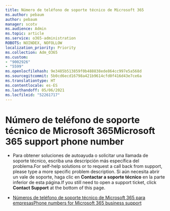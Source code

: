 ```yaml
---
title: Número de teléfono de soporte técnico de Microsoft 365
ms.author: pebaum
author: pebaum
manager: scotv
ms.audience: Admin
ms.topic: article
ms.service: o365-administration
ROBOTS: NOINDEX, NOFOLLOW
localization_priority: Priority
ms.collection: Adm_O365
ms.custom:
- "9002926"
- "5599"
ms.openlocfilehash: 9e3485b513859f0b488838ede864cc997e5a568d
ms.sourcegitcommit: 5b0cd6ecd16798a421b9614cfd0f416d43e7ce6a
ms.translationtype: HT
ms.contentlocale: es-ES
ms.lasthandoff: 05/06/2021
ms.locfileid: "52261717"
---
```

# <a name="microsoft-365-support-phone-number"></a><span data-ttu-id="5e160-102">Número de teléfono de soporte técnico de Microsoft 365</span><span class="sxs-lookup"><span data-stu-id="5e160-102">Microsoft 365 support phone number</span></span>

- <span data-ttu-id="5e160-103">Para obtener soluciones de autoayuda o solicitar una llamada de soporte técnico, escriba una descripción más específica del problema.</span><span class="sxs-lookup"><span data-stu-id="5e160-103">For self-help solutions or to request a call back from support, please type a more specific problem description.</span></span>  <span data-ttu-id="5e160-104">Si aún necesita abrir un vale de soporte, haga clic en **Contactar a soporte técnico** en la parte inferior de esta página.</span><span class="sxs-lookup"><span data-stu-id="5e160-104">If you still need to open a support ticket, click **Contact Support** at the bottom of this page.</span></span>

- [<span data-ttu-id="5e160-105">Números de teléfono de soporte técnico de Microsoft 365 para empresas</span><span class="sxs-lookup"><span data-stu-id="5e160-105">Phone numbers for Microsoft 365 business support</span></span>](/microsoft-365/admin/contact-support-for-business-products?view=o365-worldwide&tabs=phone)
